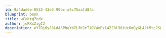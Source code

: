 ```yaml
---
id: 9a4dad6e-0552-43e2-99bc-a6c75aafd8fa
blueprint: book
title: wCoKrg7edx
author: juRKxZigC2
description: oY7Dj6yJ8LdASPhqYb7LfKJrT10V4ePzL4ZJ8t30iUcKoQyGL42tMtcJS8S5VPaigq38zRe3PkZidZbu7I9vqmxkBSccOzCh4Qed
---
```

